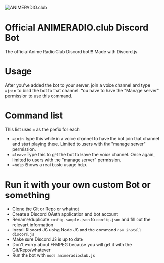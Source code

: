 ![ANIMERADIO.club](https://lh3.googleusercontent.com/zBEKPHMupr8omneGhfGgs7vjFh6WaHyW-zOfkEP988mFhM5CkZ1lWaD8Fbr8kiS5QuKoaZyGc0vLSGM=w1920-h950-rw)

# Official ANIMERADIO.club Discord Bot
The official Anime Radio Club Discord bot!!! Made with Discord.js
# Usage
After you've added the bot to your server, join a voice channel and type `=join` to bind the bot to that channel. You have to have the "Manage server" permission to use this command.
# Command list
This list uses `=` as the prefix for each
* `=join`
Type this while in a voice channel to have the bot join that channel and start playing there. Limited to users with the "manage server" permission.
* `=leave`
Type this to get the bot to leave the voice channel. Once again, limited to users with the "manage server" permission.
* `=help`
Shows a real basic usage help.

# Run it with your own custom Bot or something
* Clone the Git or Repo or whatnot
* Create a Discord OAuth application and bot account
* Rename/duplicate `config-sample.json` to `config.json` and fill out the relevant information
* Install Discord JS using Node JS and the command `npm install discord.js`
* Make sure Discord JS is up to date
* Don't worry about FFMPEG because you will get it with the Git/Repo/whatever
* Run the bot with `node animeradioclub.js`

